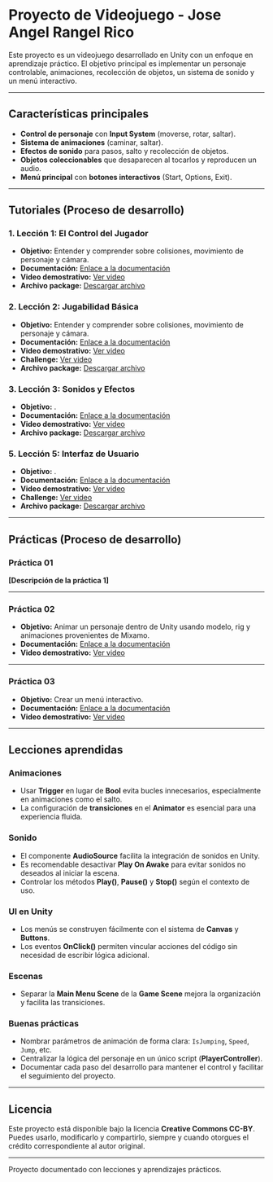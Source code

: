 # Proyecto de Videojuego - Jose Angel Rangel Rico

Este proyecto es un videojuego desarrollado en Unity con un enfoque en aprendizaje práctico. El objetivo principal es implementar un personaje controlable, animaciones, recolección de objetos, un sistema de sonido y un menú interactivo.

---

## Características principales

- **Control de personaje** con **Input System** (moverse, rotar, saltar).
- **Sistema de animaciones** (caminar, saltar).
- **Efectos de sonido** para pasos, salto y recolección de objetos.
- **Objetos coleccionables** que desaparecen al tocarlos y reproducen un audio.
- **Menú principal** con **botones interactivos** (Start, Options, Exit).

---

## Tutoriales (Proceso de desarrollo)

### 1. Lección 1: El Control del Jugador
- **Objetivo:** Entender y comprender sobre colisiones, movimiento de personaje y cámara.
- **Documentación:** [Enlace a la documentación](https://docs.google.com/document/d/17GhWPvg9m5N8NOr1JjQTFEEwiwraO8nh/edit?usp=drive_link&ouid=105520291992609403609&rtpof=true&sd=true)
- **Video demostrativo:** [Ver video](https://drive.google.com/file/d/1X3r73pwAXmXPdpKGwytD4hU-ssHnW_rh/view?usp=drive_link)
- **Archivo package:** [Descargar archivo](https://drive.google.com/file/d/1af-AxgdbNx7UfmRs6Y4_WzT_JYRQey-W/view?usp=drive_link)

### 2. Lección 2: Jugabilidad Básica
- **Objetivo:** Entender y comprender sobre colisiones, movimiento de personaje y cámara.
- **Documentación:** [Enlace a la documentación](https://docs.google.com/document/d/1RfeEr7dKQnGUsnZhdImbyx5YqDPeFNh7/edit?usp=drive_link&ouid=105520291992609403609&rtpof=true&sd=true)
- **Video demostrativo:** [Ver video](https://drive.google.com/file/d/1S0vvtZ8yx5avQodd_8Qc9wErtajQZ_zU/view?usp=drive_link)
- **Challenge:** [Ver video](https://drive.google.com/file/d/1d1K1UoZGWNIg-Ws9cF5PgNDPAXi5r0ew/view?usp=drive_link)
- **Archivo package:** [Descargar archivo](https://drive.google.com/file/d/1ais7ye__7KD_znU0bbOBizssO4faBlfC/view?usp=drive_link)


### 3. Lección 3: Sonidos y Efectos
- **Objetivo:** .
- **Documentación:** [Enlace a la documentación](https://docs.google.com/document/d/1o_94rTe5hDPtQswZPT9Q4wfIXhqbUH8A/edit?usp=drive_link&ouid=105520291992609403609&rtpof=true&sd=true)
- **Video demostrativo:** [Ver video](https://drive.google.com/file/d/1RYTgmmb1cx1_huZIaKiFXZyyjMmMwvrd/view?usp=drive_link)
- **Archivo package:** [Descargar archivo](https://drive.google.com/file/d/1nzYCCm93aTQPjclelh-tL3r2zs5o3AOd/view?usp=drive_link)

### 5. Lección 5: Interfaz de Usuario
- **Objetivo:** .
- **Documentación:** [Enlace a la documentación](https://docs.google.com/document/d/1Q_Jf9q4CrQePH7k1LEOLQs_no-1-A1_n/edit?usp=drive_link&ouid=105520291992609403609&rtpof=true&sd=true)
- **Video demostrativo:** [Ver video](https://drive.google.com/file/d/1G_Jsh7-acc82R5qijhEQdhP_MZmFWwt5/view?usp=drive_link)
- **Challenge:** [Ver video](https://drive.google.com/file/d/1sEVe2HXwF7A83CtA91q0muQG8Z4bZDvJ/view?usp=drive_link)
- **Archivo package:** [Descargar archivo](https://drive.google.com/file/d/1nzYCCm93aTQPjclelh-tL3r2zs5o3AOd/view?usp=drive_link)
---

## Prácticas (Proceso de desarrollo)

### Práctica 01

**[Descripción de la práctica 1]**  


---

### Práctica 02


- **Objetivo:** Animar un personaje dentro de Unity usando modelo, rig y animaciones provenientes de Mixamo.
- **Documentación:** [Enlace a la documentación](https://drive.google.com/file/d/1b_1PV6rCMY4_XTCXiLGxGBrcudcFOkI6/view?usp=drive_link)
- **Video demostrativo:** [Ver video](https://drive.google.com/file/d/1TieiqmMRpeAmGs0E6FwfuzUww57KlB-w/view?usp=drive_link)

---

### Práctica 03



- **Objetivo:** Crear un menú interactivo.
- **Documentación:** [Enlace a la documentación](https://docs.google.com/document/d/1O5dUwhWRA6sA626mP2FwNq19qmoxUrCf/edit?usp=drive_link&ouid=105520291992609403609&rtpof=true&sd=true)
- **Video demostrativo:** [Ver video](https://drive.google.com/file/d/1Qxb9T2IfdG0tX_56TiVerKQWZXbesu3R/view?usp=drive_link)

---

## Lecciones aprendidas

### Animaciones
- Usar **Trigger** en lugar de **Bool** evita bucles innecesarios, especialmente en animaciones como el salto.
- La configuración de **transiciones** en el **Animator** es esencial para una experiencia fluida.

### Sonido
- El componente **AudioSource** facilita la integración de sonidos en Unity.
- Es recomendable desactivar **Play On Awake** para evitar sonidos no deseados al iniciar la escena.
- Controlar los métodos **Play()**, **Pause()** y **Stop()** según el contexto de uso.

### UI en Unity
- Los menús se construyen fácilmente con el sistema de **Canvas** y **Buttons**.
- Los eventos **OnClick()** permiten vincular acciones del código sin necesidad de escribir lógica adicional.

### Escenas
- Separar la **Main Menu Scene** de la **Game Scene** mejora la organización y facilita las transiciones.

### Buenas prácticas
- Nombrar parámetros de animación de forma clara: `IsJumping`, `Speed`, `Jump`, etc.
- Centralizar la lógica del personaje en un único script (**PlayerController**).
- Documentar cada paso del desarrollo para mantener el control y facilitar el seguimiento del proyecto.

---

## Licencia

Este proyecto está disponible bajo la licencia **Creative Commons CC-BY**.  
Puedes usarlo, modificarlo y compartirlo, siempre y cuando otorgues el crédito correspondiente al autor original.

---

Proyecto documentado con lecciones y aprendizajes prácticos.
